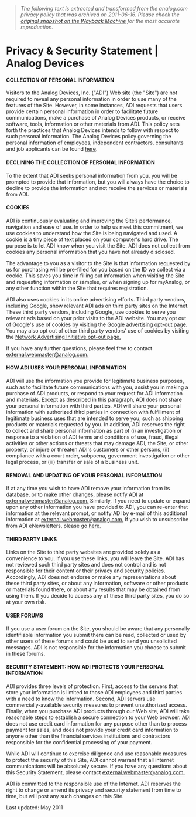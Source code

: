 > *The following text is extracted and transformed from the analog.com privacy policy that was archived on 2011-06-16. Please check the [original snapshot on the Wayback Machine](https://web.archive.org/web/20110616023911id_/http%3A//www.analog.com/en/content/privacy_and_security_statement/fca.html) for the most accurate reproduction.*

# Privacy & Security Statement | Analog Devices

#### COLLECTION OF PERSONAL INFORMATION

Visitors to the Analog Devices, Inc. ("ADI") Web site (the "Site") are not required to reveal any personal information in order to use many of the features of the Site. However, in some instances, ADI requests that users provide certain personal information in order to facilitate future communications, make a purchase of Analog Devices products, or receive software, tools, information or other materials from ADI. This policy sets forth the practices that Analog Devices intends to follow with respect to such personal information. The Analog Devices policy governing the personal information of employees, independent contractors, consultants and job applicants can be found [here](http://www.analog.com/en/careers/job-search/content/global_data_privacy_policy/fca.html). 

#### DECLINING THE COLLECTION OF PERSONAL INFORMATION

To the extent that ADI seeks personal information from you, you will be prompted to provide that information, but you will always have the choice to decline to provide the information and not receive the services or materials from ADI.

#### COOKIES

ADI is continuously evaluating and improving the Site’s performance, navigation and ease of use. In order to help us meet this commitment, we use cookies to understand how the Site is being navigated and used. A cookie is a tiny piece of text placed on your computer's hard drive. The purpose is to let ADI know when you visit the Site. ADI does not collect from cookies any personal information that you have not already disclosed.

The advantage to you as a visitor to the Site is that information requested by us for purchasing will be pre-filled for you based on the ID we collect via a cookie. This saves you time in filling out information when visiting the Site and requesting information or samples, or when signing up for myAnalog, or any other function within the Site that requires registration.

ADI also uses cookies in its online advertising efforts. Third party vendors, including Google, show relevant ADI ads on third party sites on the Internet. These third party vendors, including Google, use cookies to serve you relevant ads based on your prior visits to the ADI website. You may opt out of Google's use of cookies by visiting the [Google advertising opt-out page.](http://www.google.com/privacy/ads/) You may also opt out of other third party vendors’ use of cookies by visiting the [Network Advertising Initiative opt-out page.](http://www.networkadvertising.org/managing/opt_out.asp)

If you have any further questions, please feel free to contact [external.webmaster@analog.com.](mailto:external.webmaster@analog.com)

#### HOW ADI USES YOUR PERSONAL INFORMATION

ADI will use the information you provide for legitimate business purposes, such as to facilitate future communications with you, assist you in making a purchase of ADI products, or respond to your request for ADI information and materials. Except as described in this paragraph, ADI does not share your personal information with third parties. ADI will share your personal information with authorized third parties in connection with fulfillment of legitimate business uses that are intended to serve you, such as shipping products or materials requested by you. In addition, ADI reserves the right to collect and share personal information as part of (i) an investigation or response to a violation of ADI terms and conditions of use, fraud, illegal activities or other actions or threats that may damage ADI, the Site, or other property, or injure or threaten ADI's customers or other persons, (ii) compliance with a court order, subpoena, government investigation or other legal process, or (iii) transfer or sale of a business unit.

#### REMOVAL AND UPDATING OF YOUR PERSONAL INFORMATION

If at any time you wish to have ADI remove your information from its database, or to make other changes, please notify ADI at [external.webmaster@analog.com.](mailto:external.webmaster@analog.com) Similarly, if you need to update or expand upon any other information you have provided to ADI, you can re-enter that information at the relevant prompt, or notify ADI by e-mail of this additional information at [external.webmaster@analog.com.](mailto:external.webmaster@analog.com) If you wish to unsubscribe from ADI eNewsletters, please go [here.](http://my.analog.com/en/secure/preferences/eNewsletters/edit.html)

#### THIRD PARTY LINKS

Links on the Site to third party websites are provided solely as a convenience to you. If you use these links, you will leave the Site. ADI has not reviewed such third party sites and does not control and is not responsible for their content or their privacy and security policies. Accordingly, ADI does not endorse or make any representations about these third party sites, or about any information, software or other products or materials found there, or about any results that may be obtained from using them. If you decide to access any of these third party sites, you do so at your own risk.

#### USER FORUMS

If you use a user forum on the Site, you should be aware that any personally identifiable information you submit there can be read, collected or used by other users of these forums and could be used to send you unsolicited messages. ADI is not responsible for the information you choose to submit in these forums.

#### SECURITY STATEMENT: HOW ADI PROTECTS YOUR PERSONAL INFORMATION

ADI provides three levels of protection. First, access to the servers that store your information is limited to those ADI employees and third parties with a need to know the information. Second, ADI servers use commercially-available security measures to prevent unauthorized access. Finally, when you purchase ADI products through our Web site, ADI will take reasonable steps to establish a secure connection to your Web browser. ADI does not use credit card information for any purpose other than to process payment for sales, and does not provide your credit card information to anyone other than the financial services institutions and contractors responsible for the confidential processing of your payment.

While ADI will continue to exercise diligence and use reasonable measures to protect the security of this Site, ADI cannot warrant that all internet communications will be absolutely secure. If you have any questions about this Security Statement, please contact [external.webmaster@analog.com.](mailto:external.webmaster@analog.com)

ADI is committed to the responsible use of the Internet. ADI reserves the right to change or amend its privacy and security statement from time to time, but will post any such changes on this Site.

Last updated: May 2011
